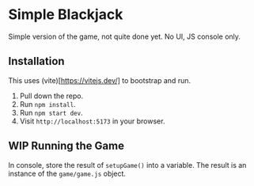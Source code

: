 # Simple Blackjack

Simple version of the game, not quite done yet. No UI, JS console only.

## Installation

This uses (vite)[https://vitejs.dev/] to bootstrap and run.

1. Pull down the repo.
1. Run `npm install`.
1. Run `npm start dev`.
1. Visit `http://localhost:5173` in your browser.

## WIP Running the Game

In console, store the result of `setupGame()` into a variable. The result is an instance of the `game/game.js` object.
